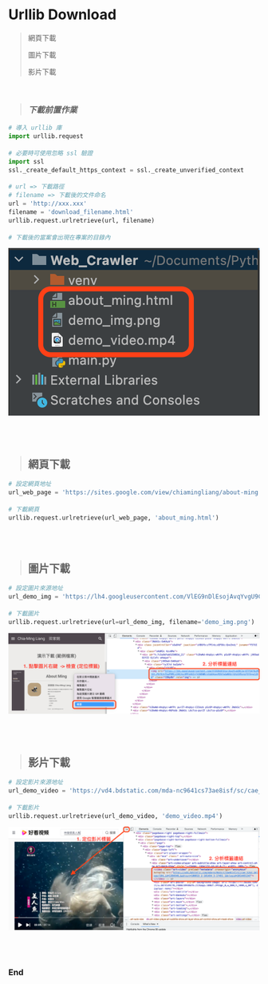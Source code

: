 # Urllib Download

> 網頁下載
> 
> 圖片下載 
> 
> 影片下載

<br/>

> ### _下載前置作業_

```python
# 導入 urllib 庫
import urllib.request

# 必要時可使用忽略 ssl 驗證
import ssl
ssl._create_default_https_context = ssl._create_unverified_context

# url => 下載路徑
# filename => 下載後的文件命名
url = 'http://xxx.xxx'
filename = 'download_filename.html'
urllib.request.urlretrieve(url, filename)

# 下載後的當案會出現在專案的目錄內
```

![](https://raw.githubusercontent.com/alsk1369854/Ming_Home_Google_Sites/master/Technical_Article/Python_Crawler/Urllib/images/download_file_storage_location.png)

<br/><br/>

> ## 網頁下載

```python
# 設定網頁地址
url_web_page = 'https://sites.google.com/view/chiamingliang/about-ming'

# 下載網頁
urllib.request.urlretrieve(url_web_page, 'about_ming.html')
```

<br/><br/>

> ## 圖片下載

```python
# 設定圖片來源地址
url_demo_img = 'https://lh4.googleusercontent.com/VlEG9nDlEsojAvqYvgU9C2ajETFSX76cMY1Gt4ynw9glmzFJ90EP1uv6oFUyuLPbfOJnTkaPHMCxIQOJgcXMFokKZyf43WQWNrxVabQewvR9kYwdwNhbjGXsGVRxng7OfA=w1280'

# 下載圖片 
urllib.request.urlretrieve(url=url_demo_img, filename='demo_img.png')
```

![](https://raw.githubusercontent.com/alsk1369854/Ming_Home_Google_Sites/master/Technical_Article/Python_Crawler/Urllib/images/download_image_demo.png)

<br/><br/>

> ## 影片下載

```python
# 設定影片來源地址
url_demo_video = 'https://vd4.bdstatic.com/mda-nc9641cs73ae8isf/sc/cae_h264_delogo/1646886893879862123/mda-nc9641cs73ae8isf.mp4?v_from_s=hkapp-haokan-nanjing&auth_key=1649067774-0-0-c583d9124b7e9ca8f420ff5376fede13&bcevod_channel=searchbox_feed&cd=0&pd=1&pt=3&logid=3174775469&vid=13845466462917644178&abtest=100815_2-101454_3-17451_1&klogid=3174775469'

# 下載影片
urllib.request.urlretrieve(url_demo_video, 'demo_video.mp4')
```

![](https://raw.githubusercontent.com/alsk1369854/Ming_Home_Google_Sites/master/Technical_Article/Python_Crawler/Urllib/images/download_video_demo.png)

<br/><br/>

### **End**
